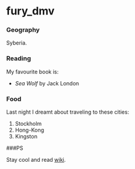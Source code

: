 # fury_dmv

### Geography

Syberia.

### Reading

My favourite book is:

- *Sea Wolf* by Jack London

### Food 

Last night I dreamt about traveling to these cities:

1. Stockholm
2. Hong-Kong
3. Kingston

###PS

Stay cool and read [wiki](https://www.wikipedia.org).

